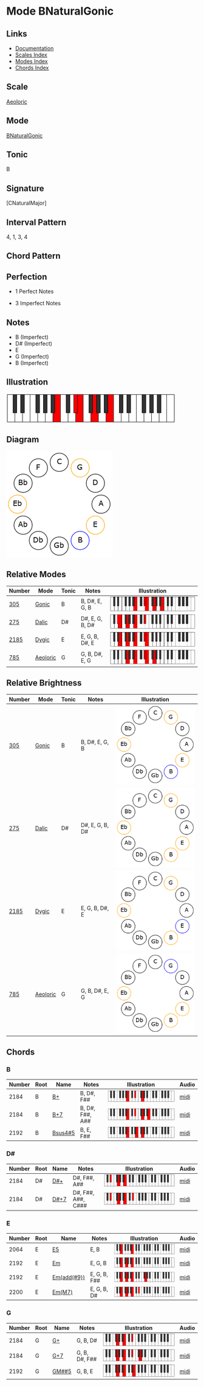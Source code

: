 # Mode BNaturalGonic

## Links

- [Documentation](README.md)
- [Scales Index](Scales.md)
- [Modes Index](Modes.md)
- [Chords Index](Chords.md)

## Scale

[Aeoloric](ScaleAeoloric.md)

## Mode

[BNaturalGonic](ModeBNaturalGonic.md)

## Tonic

B

## Signature

[CNaturalMajor]

## Interval Pattern

4, 1, 3, 4

## Chord Pattern



## Perfection

 - 1 Perfect Notes

 - 3 Imperfect Notes

## Notes

- B (Imperfect)
- D# (Imperfect)
- E
- G (Imperfect)
- B (Imperfect)

## Illustration

![BNaturalGonic](ModeBNaturalGonic.png)

## Diagram

![BNaturalGonic](CircleModeBNaturalGonic.png)

## Relative Modes

| Number | Mode | Tonic | Notes | Illustration |
|--------|------|-------|-------|--------------|
| [305](https://ianring.com/musictheory/scales/305) | [Gonic](ModeGonic.md) | B | B, D#, E, G, B | ![BNaturalGonic](ModeBNaturalGonic.png) |
| [275](https://ianring.com/musictheory/scales/275) | [Dalic](ModeDalic.md) | D# | D#, E, G, B, D# | ![DSharpDalic](ModeDSharpDalic.png) |
| [2185](https://ianring.com/musictheory/scales/2185) | [Dygic](ModeDygic.md) | E | E, G, B, D#, E | ![ENaturalDygic](ModeENaturalDygic.png) |
| [785](https://ianring.com/musictheory/scales/785) | [Aeoloric](ModeAeoloric.md) | G | G, B, D#, E, G | ![GNaturalAeoloric](ModeGNaturalAeoloric.png) |
## Relative Brightness

| Number | Mode | Tonic | Notes | Illustration |
|--------|------|-------|-------|--------------|
| [305](https://ianring.com/musictheory/scales/305) | [Gonic](ModeGonic.md) | B | B, D#, E, G, B | ![BNaturalGonic](CircleModeBNaturalGonic.png) |
| [275](https://ianring.com/musictheory/scales/275) | [Dalic](ModeDalic.md) | D# | D#, E, G, B, D# | ![DSharpDalic](CircleModeDSharpDalic.png) |
| [2185](https://ianring.com/musictheory/scales/2185) | [Dygic](ModeDygic.md) | E | E, G, B, D#, E | ![ENaturalDygic](CircleModeENaturalDygic.png) |
| [785](https://ianring.com/musictheory/scales/785) | [Aeoloric](ModeAeoloric.md) | G | G, B, D#, E, G | ![GNaturalAeoloric](CircleModeGNaturalAeoloric.png) |

## Chords

### B

| Number | Root | Name | Notes | Illustration | Audio |
|--------|------|------|-------|--------------|-------|
| 2184 | B | [B+](ChordBNaturalAugmented.md) | B, D#, F## | ![B+](ChordBNaturalAugmentedRootPosition.png) | [midi](ChordBNaturalAugmentedRootPosition.mid) |
| 2184 | B | [B+7](ChordBNaturalAugmentedAugmentedSeventh.md) | B, D#, F##, A## | ![B+7](ChordBNaturalAugmentedAugmentedSeventhRootPosition.png) | [midi](ChordBNaturalAugmentedAugmentedSeventhRootPosition.mid) |
| 2192 | B | [Bsus4#5](ChordBNaturalSuspendedFourthSharpFifth.md) | B, E, F## | ![Bsus4#5](ChordBNaturalSuspendedFourthSharpFifthRootPosition.png) | [midi](ChordBNaturalSuspendedFourthSharpFifthRootPosition.mid) |

### D#

| Number | Root | Name | Notes | Illustration | Audio |
|--------|------|------|-------|--------------|-------|
| 2184 | D# | [D#+](ChordDSharpAugmented.md) | D#, F##, A## | ![D#+](ChordDSharpAugmentedRootPosition.png) | [midi](ChordDSharpAugmentedRootPosition.mid) |
| 2184 | D# | [D#+7](ChordDSharpAugmentedAugmentedSeventh.md) | D#, F##, A##, C### | ![D#+7](ChordDSharpAugmentedAugmentedSeventhRootPosition.png) | [midi](ChordDSharpAugmentedAugmentedSeventhRootPosition.mid) |

### E

| Number | Root | Name | Notes | Illustration | Audio |
|--------|------|------|-------|--------------|-------|
| 2064 | E | [E5](ChordENaturalPowerChord.md) | E, B | ![E5](ChordENaturalPowerChordRootPosition.png) | [midi](ChordENaturalPowerChordRootPosition.mid) |
| 2192 | E | [Em](ChordENaturalMinor.md) | E, G, B | ![Em](ChordENaturalMinorRootPosition.png) | [midi](ChordENaturalMinorRootPosition.mid) |
| 2192 | E | [Em(add(#9))](ChordENaturalMinorAddSharpNinth.md) | E, G, B, F## | ![Em(add(#9))](ChordENaturalMinorAddSharpNinthRootPosition.png) | [midi](ChordENaturalMinorAddSharpNinthRootPosition.mid) |
| 2200 | E | [Em(M7)](ChordENaturalMinorMajorSeventh.md) | E, G, B, D# | ![Em(M7)](ChordENaturalMinorMajorSeventhRootPosition.png) | [midi](ChordENaturalMinorMajorSeventhRootPosition.mid) |

### G

| Number | Root | Name | Notes | Illustration | Audio |
|--------|------|------|-------|--------------|-------|
| 2184 | G | [G+](ChordGNaturalAugmented.md) | G, B, D# | ![G+](ChordGNaturalAugmentedRootPosition.png) | [midi](ChordGNaturalAugmentedRootPosition.mid) |
| 2184 | G | [G+7](ChordGNaturalAugmentedAugmentedSeventh.md) | G, B, D#, F## | ![G+7](ChordGNaturalAugmentedAugmentedSeventhRootPosition.png) | [midi](ChordGNaturalAugmentedAugmentedSeventhRootPosition.mid) |
| 2192 | G | [GM##5](ChordGNaturalMajorDoubleSharpFifth.md) | G, B, E | ![GM##5](ChordGNaturalMajorDoubleSharpFifthRootPosition.png) | [midi](ChordGNaturalMajorDoubleSharpFifthRootPosition.mid) |

